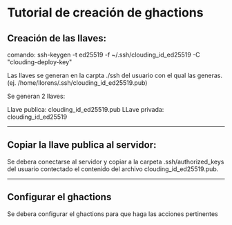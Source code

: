 # Tutorial de creación de ghactions

## Creación de las llaves:


comando: ssh-keygen -t ed25519 -f ~/.ssh/clouding_id_ed25519 -C "clouding-deploy-key"

Las llaves se generan en la carpta ./ssh del usuario con el qual las generas. (ej. /home/llorens/.ssh/clouding_id_ed25519.pub)

Se generan 2 llaves:

Llave publica: clouding_id_ed25519.pub
LLave privada: clouding_id_ed25519

---

## Copiar la llave publica al servidor:

Se debera conectarse al servidor y copiar a la carpeta .ssh/authorized_keys del usuario contectado el contenido del archivo clouding_id_ed25519.pub.

---

## Configurar el ghactions

Se debera configurar el ghactions para que haga las acciones pertinentes
